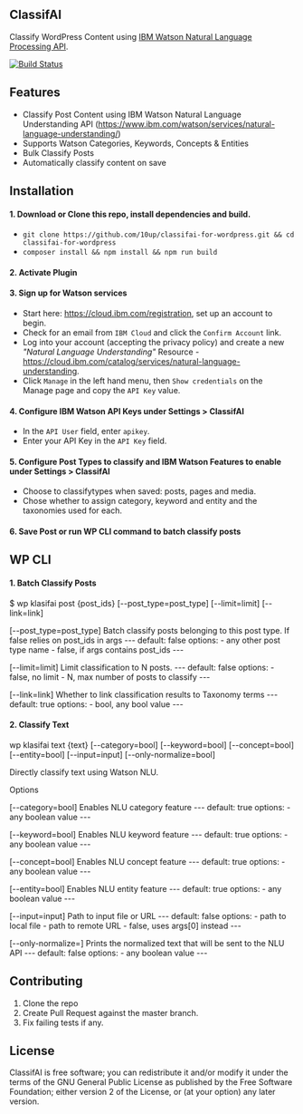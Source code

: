 ## ClassifAI

Classify WordPress Content using [IBM Watson Natural Language Processing API](https://www.ibm.com/watson/services/natural-language-understanding/).

[![Build Status](https://travis-ci.org/10up/klasifai.svg?branch=master)](https://travis-ci.org/10up/klasifai)

## Features

* Classify Post Content using IBM Watson Natural Language Understanding API (https://www.ibm.com/watson/services/natural-language-understanding/)
* Supports Watson Categories, Keywords, Concepts & Entities
* Bulk Classify Posts
* Automatically classify content on save

## Installation

#### 1. Download or Clone this repo, install dependencies and build.
- `git clone https://github.com/10up/classifai-for-wordpress.git && cd classifai-for-wordpress`
- `composer install && npm install && npm run build`

#### 2. Activate Plugin

#### 3. Sign up for Watson services
- Start here: https://cloud.ibm.com/registration, set up an account to begin.
- Check for an email from `IBM Cloud` and click the `Confirm Account` link.
- Log into your account (accepting the privacy policy) and create a new *"Natural Language Understanding"* Resource - https://cloud.ibm.com/catalog/services/natural-language-understanding.
- Click `Manage` in the left hand menu, then `Show credentials` on the Manage page and copy the `API Key` value.

#### 4. Configure IBM Watson API Keys under Settings > ClassifAI
- In the `API User` field, enter `apikey`.
- Enter your API Key in the `API Key` field.

#### 5. Configure Post Types to classify and IBM Watson Features to enable under Settings > ClassifAI
- Choose to classifytypes when saved:  posts, pages and media.
- Chose whether to assign category, keyword and entity and the taxonomies used for each.

#### 6. Save Post or run WP CLI command to batch classify posts

## WP CLI

#### 1. Batch Classify Posts

$ wp klasifai post {post_ids} [--post_type=post_type] [--limit=limit] [--link=link]

[--post_type=post_type]
    Batch classify posts belonging to this post type. If false
    relies on post_ids in args
    ---
    default: false
    options:
      - any other post type name
      - false, if args contains post_ids
    ---

  [--limit=limit]
    Limit classification to N posts.
    ---
    default: false
    options:
      - false, no limit
      - N, max number of posts to classify
    ---

  [--link=link]
    Whether to link classification results to Taxonomy terms
    ---
    default: true
    options:
      - bool, any bool value
    ---

#### 2. Classify Text

wp klasifai text {text} [--category=bool] [--keyword=bool] [--concept=bool] [--entity=bool] [--input=input] [--only-normalize=bool]

Directly classify text using Watson NLU.

Options

  [--category=bool]
    Enables NLU category feature
    ---
    default: true
    options:
      - any boolean value
    ---

  [--keyword=bool]
    Enables NLU keyword feature
    ---
    default: true
    options:
      - any boolean value
    ---

  [--concept=bool]
    Enables NLU concept feature
    ---
    default: true
    options:
      - any boolean value
    ---

  [--entity=bool]
    Enables NLU entity feature
    ---
    default: true
    options:
      - any boolean value
    ---

  [--input=input]
    Path to input file or URL
    ---
    default: false
    options:
      - path to local file
      - path to remote URL
      - false, uses args[0] instead
    ---

  [--only-normalize=<bool>]
    Prints the normalized text that will be sent to the NLU API
    ---
    default: false
    options:
      - any boolean value
    ---

## Contributing

1. Clone the repo
2. Create Pull Request against the master branch.
3. Fix failing tests if any.

## License

ClassifAI is free software; you can redistribute it and/or modify it
under the terms of the GNU General Public License as published by the
Free Software Foundation; either version 2 of the License, or (at your
option) any later version.
